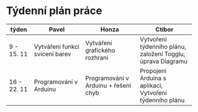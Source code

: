 <h1>Týdenní plán práce</h1>

|týden   |  Pavel | Honza  | Ctibor|
|---|---|---|---|
| 9 - 15. 11  |Vytváření funkcí svícení barev   |Vytváření grafického rozhraní   |Vytvoření týdenního plánu, založení Togglu, úprava Diagramu   |
| 16 - 22. 11  |Programování v Arduinu   |Programování v Arduinu + řešení chyb   |Propojení Arduina s aplikací, Vytvoření týdenního plánu   |
